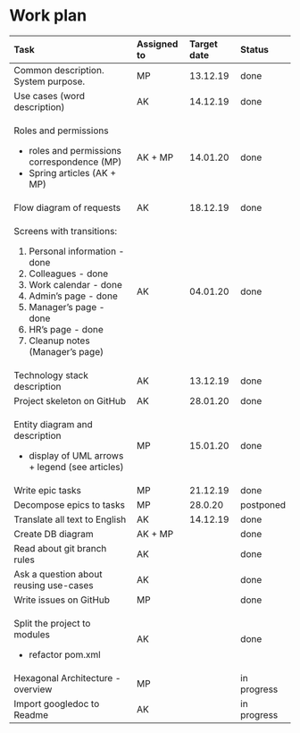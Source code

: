 # Work plan

<table>
  <thead>
    <tr>
      <th style="text-align:left">Task</th>
      <th style="text-align:left">Assigned to</th>
      <th style="text-align:left">Target date</th>
      <th style="text-align:left">Status</th>
    </tr>
  </thead>
  <tbody>
    <tr>
      <td style="text-align:left">Common description. System purpose.</td>
      <td style="text-align:left">MP</td>
      <td style="text-align:left">13.12.19</td>
      <td style="text-align:left">done</td>
    </tr>
    <tr>
      <td style="text-align:left">Use cases (word description)</td>
      <td style="text-align:left">AK</td>
      <td style="text-align:left">14.12.19</td>
      <td style="text-align:left">done</td>
    </tr>
    <tr>
      <td style="text-align:left">
        <p>Roles and permissions</p>
        <ul>
          <li>roles and permissions correspondence (MP)</li>
          <li>Spring articles (AK + MP)</li>
        </ul>
      </td>
      <td style="text-align:left">AK + MP</td>
      <td style="text-align:left">14.01.20</td>
      <td style="text-align:left">done</td>
    </tr>
    <tr>
      <td style="text-align:left">Flow diagram of requests</td>
      <td style="text-align:left">AK</td>
      <td style="text-align:left">18.12.19</td>
      <td style="text-align:left">done</td>
    </tr>
    <tr>
      <td style="text-align:left">
        <p>Screens with transitions:</p>
        <ol>
          <li>Personal information - done</li>
          <li>Colleagues - done</li>
          <li>Work calendar - done</li>
          <li>Admin&#x2019;s page - done</li>
          <li>Manager&#x2019;s page - done</li>
          <li>HR&#x2019;s page - done</li>
          <li>Cleanup notes (Manager&#x2019;s page)</li>
        </ol>
      </td>
      <td style="text-align:left">AK</td>
      <td style="text-align:left">04.01.20</td>
      <td style="text-align:left">done</td>
    </tr>
    <tr>
      <td style="text-align:left">Technology stack description</td>
      <td style="text-align:left">AK</td>
      <td style="text-align:left">13.12.19</td>
      <td style="text-align:left">done</td>
    </tr>
    <tr>
      <td style="text-align:left">Project skeleton on GitHub</td>
      <td style="text-align:left">AK</td>
      <td style="text-align:left">28.01.20</td>
      <td style="text-align:left">done</td>
    </tr>
    <tr>
      <td style="text-align:left">
        <p>Entity diagram and description</p>
        <ul>
          <li>display of UML arrows + legend (see articles)</li>
        </ul>
      </td>
      <td style="text-align:left">MP</td>
      <td style="text-align:left">15.01.20</td>
      <td style="text-align:left">done</td>
    </tr>
    <tr>
      <td style="text-align:left">Write epic tasks</td>
      <td style="text-align:left">MP</td>
      <td style="text-align:left">21.12.19</td>
      <td style="text-align:left">done</td>
    </tr>
    <tr>
      <td style="text-align:left">Decompose epics to tasks</td>
      <td style="text-align:left">MP</td>
      <td style="text-align:left">28.0.20</td>
      <td style="text-align:left">postponed</td>
    </tr>
    <tr>
      <td style="text-align:left">Translate all text to English</td>
      <td style="text-align:left">AK</td>
      <td style="text-align:left">14.12.19</td>
      <td style="text-align:left">done</td>
    </tr>
    <tr>
      <td style="text-align:left">Create DB diagram</td>
      <td style="text-align:left">AK + MP</td>
      <td style="text-align:left"></td>
      <td style="text-align:left">done</td>
    </tr>
    <tr>
      <td style="text-align:left">Read about git branch rules</td>
      <td style="text-align:left">AK</td>
      <td style="text-align:left"></td>
      <td style="text-align:left">done</td>
    </tr>
    <tr>
      <td style="text-align:left">Ask a question about reusing use-cases</td>
      <td style="text-align:left">AK</td>
      <td style="text-align:left"></td>
      <td style="text-align:left">done</td>
    </tr>
    <tr>
      <td style="text-align:left">Write issues on GitHub</td>
      <td style="text-align:left">MP</td>
      <td style="text-align:left"></td>
      <td style="text-align:left">done</td>
    </tr>
    <tr>
      <td style="text-align:left">
        <p>Split the project to modules</p>
        <ul>
          <li>refactor pom.xml</li>
        </ul>
      </td>
      <td style="text-align:left">AK</td>
      <td style="text-align:left"></td>
      <td style="text-align:left">done</td>
    </tr>
    <tr>
      <td style="text-align:left">Hexagonal Architecture - overview</td>
      <td style="text-align:left">MP</td>
      <td style="text-align:left"></td>
      <td style="text-align:left">in progress</td>
    </tr>
    <tr>
      <td style="text-align:left">Import googledoc to Readme</td>
      <td style="text-align:left">AK</td>
      <td style="text-align:left"></td>
      <td style="text-align:left">in progress</td>
    </tr>
  </tbody>
</table>